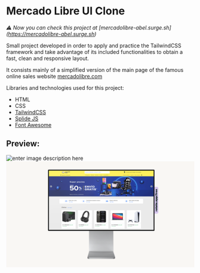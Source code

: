 # Mercado Libre UI Clone

*⚠️ Now you can check this project at [mercadolibre-abel.surge.sh] (https://mercadolibre-abel.surge.sh)*

Small project developed in order to apply and practice the TailwindCSS framework and take advantage of its included functionalities to obtain a fast, clean and responsive layout.

It consists mainly of a simplified version of the main page of the famous online sales website [mercadolibre.com](https://www.mercadolibre.com.co)


Libraries and technologies used for this project:

 - HTML
 - CSS
 - [TailwindCSS](https://tailwindcss.com)
 - [Splide JS](https://splidejs.com)
 - [Font Awesome](https://fontawesome.com)


## Preview:

![enter image description here](https://raw.githubusercontent.com/abelareiza/mercado-libre-ui-clone/master/custom/assets/mockup/mobile-mockup.gif?raw=true)
![enter image description here](https://raw.githubusercontent.com/abelareiza/mercado-libre-ui-clone/master/custom/assets/mockup/desktop-mockup.png?raw=true)

